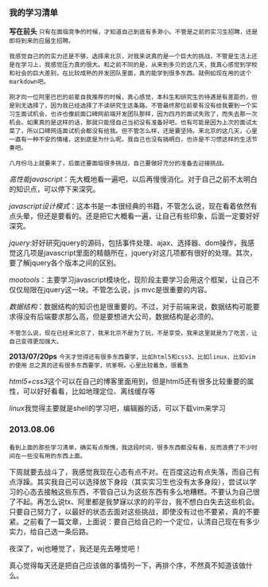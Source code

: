 ### 我的学习清单
**写在前头**
`只有在面临竞争的时候，才知道自己到底有多渺小。不管是之前的实习生招聘，还是即将到来的应届生招聘。`

`我感觉自己的的实力还是不够，选择来北京，对我来说真的是一个巨大的挑战，不管是生活上还是在学习上，我感觉压力真的很大。和之前不同的是，从来到多贝的这几天，我真心感觉到学校和社会的巨大差别，在比较成熟的开发团队里面，真的能学到很多东西。就例如现在用的这个markdown吧。`

`刚才向一位阿里巴巴的前辈自我推荐的时候，真心感觉，本科生和研究生的待遇是有差距的，但是别无选择了，因为我已经选择了不读研究生这条路。不管最终那位前辈有没有给我要到一个实习生面试机会，也许也像前面口碑网前端开发团队那样，因为四月的面试失败了，而失去那一次机会。如果真的是这样的话，那就只能怪自己当初没有准备好吧。也有可能是因为上次的面试太菜了，所以口碑网连面试机会都没有给我。但不管怎么样，还是要坚持。来北京的这几天，心里一直有一种不安的情绪，这到底是为什么呢。我自己也没有搞明白，也许是不习惯这样的生活节奏吧。`

`八月份马上就要来了，后面还要面临很多挑战，自己要做好充分的准备去迎接挑战。`

*高性能javascript*：先大概地看一遍吧，以后再慢慢消化。对于自己之前不太明白的知识点，可以停下来深究。

*javascript设计模式*：这本书是一本很经典的书籍，不管怎么说，现在看着依然有点头晕，但还是要看的。还是把它大概看一遍，让自己有些印象，后面一定要好好深究。

*jquery*:好好研究jquery的源码，包括事件处理、ajax、选择器、dom操作，我感觉这几项是javascript里面的精髓所在，jquery对这几项都有很好的处理。其次，要了解jquery各个版本之间的区别。

*mootools*：主要学习javascript模块化，现阶段主要学习会用这个框架，让自己不仅仅局限在jquery这一块。不管怎么说，js mvc是很重要的内容。

*数据结构*：数据结构的知识也是很重要的。不过，对于前端来说，数据结构可能要求得没有后端要求那么高，但是要想进大公司，数据结构是必须的。

`不管怎么说，现在已经来北京了，我来北京不是为了玩，不是享受，我来这里就是为了吃苦，让自己变得更加强大。`

**2013/07/20ps**
`今天才觉得还有很多东西要学，比如html5和css3、比如linux、比如vim的使用`
`总之真的还有很多东西要学，坑爹啊。心里比较着急，很着急`

*html5+css3*这个可以在自己的博客里面用到，但是html5还有很多比较重要的属性，可以好好看看，比如地理定位、离线缓存等

*linux*我觉得主要就是shell的学习吧，编辑器的话，可以下载vim来学习

### 2013.08.06

`看到上面的那些学习清单，确实有点惭愧，我这段时间，很多东西都没有看，反而浪费了不少时间在一些没有用的东西上面。`

下周就要去战斗了，我感觉我现在心态有点不对。在百度这边有点失落，而自己有点浮躁。其实我自己可以选择放下身段（其实实习生也没有太多身段），尝试以学习的心态去接触这些东西，不管自己认为这些东西有多么地糟糕。不要认为自己很了不起。再怎么说tx、阿里都是我梦寐以求的的平台，我不想白白失去这些机会。只要自己努力了，以最好的状态去面对这些挑战，即使没有过也不要紧，真的不要紧。之前看了一篇文章，上面说：要自己给自己的一个定位，认清自己现在有多少实力，给自己选一条后路。

夜深了，wj也睡觉了，我还是先去睡觉吧！

真心觉得每天还是把自己应该做的事情列一下，再排个序，不然真不知道该做什么。




